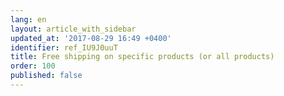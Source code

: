 ```yaml
---
lang: en
layout: article_with_sidebar
updated_at: '2017-08-29 16:49 +0400'
identifier: ref_IU9J0uuT
title: Free shipping on specific products (or all products)
order: 100
published: false
---
```

## 